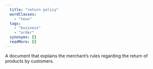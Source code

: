 ```yaml
---
  title: "return policy"
  wordClasses: 
    - "noun"
  tags: 
    - "business"
    - "order"
  synonyms: []
  readMore: []
---
```

A document that explains the merchant’s rules regarding the return of products by customers.
